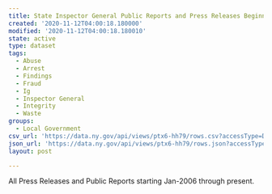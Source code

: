 ```yaml
---
title: State Inspector General Public Reports and Press Releases Beginning 2006
created: '2020-11-12T04:00:18.180000'
modified: '2020-11-12T04:00:18.180010'
state: active
type: dataset
tags:
  - Abuse
  - Arrest
  - Findings
  - Fraud
  - Ig
  - Inspector General
  - Integrity
  - Waste
groups:
  - Local Government
csv_url: 'https://data.ny.gov/api/views/ptx6-hh79/rows.csv?accessType=DOWNLOAD'
json_url: 'https://data.ny.gov/api/views/ptx6-hh79/rows.json?accessType=DOWNLOAD'
layout: post

---
```

All Press Releases and Public Reports starting Jan-2006 through present.
